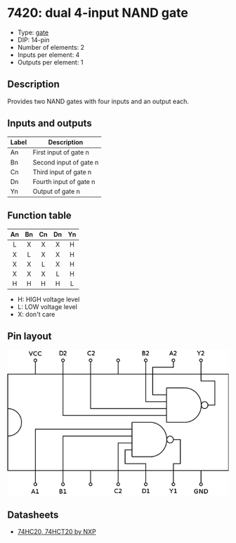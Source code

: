 # 7420: dual 4-input NAND gate

- Type: [gate](gates.md)
- DIP: 14-pin
- Number of elements: 2
- Inputs per element: 4
- Outputs per element: 1

## Description

Provides two NAND gates with four inputs and an output each.

## Inputs and outputs

| Label | Description            |
| ----- | ---------------------- |
| An    | First input of gate n  |
| Bn    | Second input of gate n |
| Cn    | Third input of gate n  |
| Dn    | Fourth input of gate n |
| Yn    | Output of gate n       |

## Function table

| An  | Bn  | Cn  | Dn  | Yn  |
|:---:|:---:|:---:|:---:|:---:|
| L   | X   | X   | X   | H   |
| X   | L   | X   | X   | H   |
| X   | X   | L   | X   | H   |
| X   | X   | X   | L   | H   |
| H   | H   | H   | H   | L   |

- H: HIGH voltage level
- L: LOW voltage level
- X: don't care

## Pin layout

![](../dia/7413-dip.png)

## Datasheets

- [74HC20, 74HCT20 by NXP](http://www.nxp.com/documents/data_sheet/74HC_HCT20.pdf)
